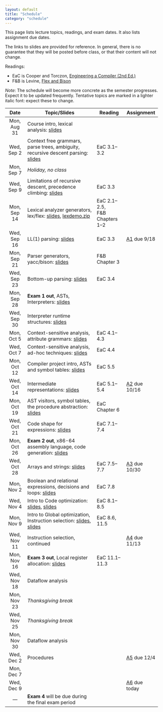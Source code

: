 ```yaml
---
layout: default
title: "Schedule"
category: "schedule"
---
```


This page lists lecture topics, readings, and exam dates.  It also lists assignment due dates.

The links to slides are provided for reference.  In general, there is no guarantee that they will be posted before class, or that their content will not change.

Readings:

* EaC is Cooper and Torczon, [Engineering a Compiler (2nd Ed.)](https://www.elsevier.com/books/engineering-a-compiler/cooper/978-0-12-088478-0)
* F&amp;B is Levine, [Flex and Bison](https://www.oreilly.com/library/view/flex-bison/9780596805418/)

*Note*: The schedule will become more concrete as the semester progresses. Expect it to be updated frequently.  Tentative topics are marked <span class="tentative">in a lighter italic font</span>: expect these to change.

Date               | Topic/Slides | Reading      | Assignment
:----------------: | ------------ | ------------ | ----------
Mon, Aug 31 | Course intro, lexical analysis: [slides](lectures/lecture01-public.pdf)
Wed, Sep 2 | Context free grammars, parse trees, ambiguity, recursive descent parsing: [slides](lectures/lecture02-public.pdf) | EaC 3.1–3.2
Mon, Sep 7 | *Holiday, no class*
Wed, Sep 9 | Limitations of recursive descent, precedence climbing: [slides](lectures/lecture03-public.pdf) | EaC 3.3
Mon, Sep 14 | Lexical analyzer generators, lex/flex: [slides](lectures/lecture04-public.pdf), [lexdemo.zip](lectures/lexdemo.zip) | EaC 2.1–2.5,<br>F&amp;B Chapters 1–2
Wed, Sep 16 | LL(1) parsing: [slides](lectures/lecture05-public.pdf) | EaC 3.3 | [A1](assign/assign01.html) due 9/18
Mon, Sep 21 | Parser generators, yacc/bison: [slides](lectures/lecture06-public.pdf) | F&amp;B Chapter 3
Wed, Sep 23 | Bottom-up parsing: [slides](lectures/lecture07-public.pdf) | EaC 3.4
Mon, Sep 28 | <b>Exam 1 out</b>, ASTs, Interpreters: [slides](lectures/lecture08-public.pdf) | 
Wed, Sep 30 | Interpreter runtime structures: [slides](lectures/lecture09-public.pdf) | 
Mon, Oct 5 | Context-sensitive analysis, attribute grammars: [slides](lectures/Context_sensitive_Analysis_I.pdf) | EaC 4.1–4.3
Wed, Oct 7 | Context-sensitive analysis, ad-hoc techniques: [slides](lectures/Context_sensitive_Analysis_II.pdf) | EaC 4.4
Mon, Oct 12 | Compiler project intro, ASTs and symbol tables: [slides](lectures/lecture12-public.pdf) | EaC 5.5
Wed, Oct 14 | Intermediate representations: [slides](lectures/Intermediate_Representations.pdf) | EaC 5.1–5.4 | [A2](assign/assign02.html) due 10/16
Mon, Oct 19 | AST visitors, symbol tables, the procedure abstraction: [slides](lectures/The_Procedure_Abstraction_I.pdf) | EaC Chapter 6
Wed, Oct 21 | Code shape for expressions: [slides](/lectures/Code_Shape_I_Quick_Intro_to_Code_Generation_+_Code_Shape_for_Expressions.pdf) | EaC 7.1–7.4
Mon, Oct 26 | <b>Exam 2 out</b>, x86-64 assembly language, code generation: [slides](lectures/lecture16-public.pdf) | 
Wed, Oct 28 | Arrays and strings: [slides](lectures/Code_Shape_II_Arrays_Aggregates_&_Strings.pdf) | EaC 7.5–7.7 | [A3](assign/assign03.html) due 10/30
Mon, Nov 2 | Boolean and relational expressions, decisions and loops: [slides](lectures/Code_Shape_III_Boolean_and_Relational_Expressions_+_Control_Flow.pdf)  | EaC 7.8 |
Wed, Nov 4 | Intro to Code optimization: [slides](lectures/Introduction_to_Optimization_terminology_&_local_value_numbering.pdf), [slides](lectures/Regional_Optimization_Superlocal_Value_Numbering_and_Loop_Unrolling.pdf) | EaC 8.1–8.5 |
Mon, Nov 9 | Intro to Global optimization, Instruction selection: [slides](lectures/Global_Optimization_Live_Analysis.pdf), [slides](lectures/Introduction_to_Instruction_Selection_and_Peephole_based_Selection.pdf) | EaC 8.6, 11.5
Wed, Nov 11 | Instruction selection, continued | | [A4](assign/assign04.html) due 11/13
Mon, Nov 16 | <b>Exam 3 out</b>, Local register allocation: [slides](lectures/Local_Register_Allocation_and_Lab_1.pdf) | EaC 11.1–11.3
Wed, Nov 18 |  <span class="tentative">Dataflow analysis</span>
Mon, Nov 23 | *Thanksgiving break*
Wed, Nov 25 | *Thanksgiving break*
Mon, Nov 30 | <span class="tentative">Dataflow analysis</span>
Wed, Dec 2 | <span class="tentative">Procedures</span>  | | [A5](assign/assign05.html) due 12/4
Mon, Dec 7 | <span class="tentative"></span>
Wed, Dec 9 | <span class="tentative"></span> | | [A6](assign/assign06.html) due today
—          | <b>Exam 4</b> will be due during the final exam period
